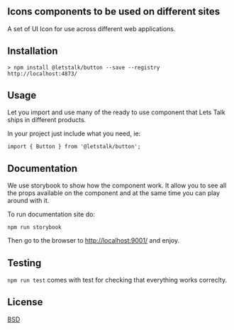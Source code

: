 ## Icons components to be used on different sites

A set of UI Icon for use across different web applications.

## Installation

```
> npm install @letstalk/button --save --registry http://localhost:4873/
```

## Usage

Let you import and use many of the ready to use component that Lets Talk ships
in different products.

In your project just include what you need, ie:

```
import { Button } from '@letstalk/button';
```

## Documentation

We use storybook to show how the component work. It allow you to see all the props
available on the component and at the same time you can play around with it.

To run documentation site do:

```
npm run storybook
```

Then go to the browser to [http://localhost:9001/](http://localhost:9001/) and enjoy.

## Testing

`npm run test` comes with test for checking that everything works correclty.


## License

[BSD](http://opensource.org/licenses/BSD-2-Clause)

